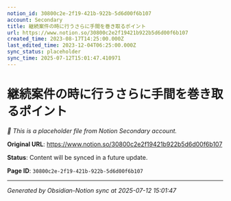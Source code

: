 ```yaml
---
notion_id: 30800c2e-2f19-421b-922b-5d6d00f6b107
account: Secondary
title: 継続案件の時に行うさらに手間を巻き取るポイント
url: https://www.notion.so/30800c2e2f19421b922b5d6d00f6b107
created_time: 2023-08-17T14:25:00.000Z
last_edited_time: 2023-12-04T06:25:00.000Z
sync_status: placeholder
sync_time: 2025-07-12T15:01:47.410971
---
```


# 継続案件の時に行うさらに手間を巻き取るポイント

*🔄 This is a placeholder file from Notion Secondary account.*

**Original URL**: https://www.notion.so/30800c2e2f19421b922b5d6d00f6b107

**Status**: Content will be synced in a future update.

**Page ID**: `30800c2e-2f19-421b-922b-5d6d00f6b107`

---

*Generated by Obsidian-Notion sync at 2025-07-12 15:01:47*

